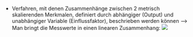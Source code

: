 - Verfahren, mit denen Zusammenhänge zwischen 2 metrisch skalierenden Merkmalen, definiert durch abhängiger (Output) und unabhängiger Variable (Einflussfaktor), beschrieben werden können 
--> Man bringt die Messwerte in einen linearen Zusammenhang:
![](Pasted%20image%2020240530105343.png)
